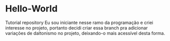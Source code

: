 # Hello-World
Tutorial repository
Eu sou iniciante nesse ramo da programação e criei interesse no projeto, portanto decidi criar essa branch pra adicionar variações de daltonismo no projeto, deixando-o mais acessível desta forma.
